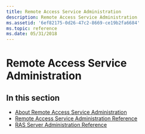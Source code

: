 ```yaml
---
title: Remote Access Service Administration
description: Remote Access Service Administration
ms.assetid: '6ef82175-0d26-47c2-8669-ce19b2fa6684'
ms.topic: reference
ms.date: 05/31/2018
---
```


# Remote Access Service Administration

## In this section

-   [About Remote Access Service Administration](about-remote-access-service-administration.md)
-   [Remote Access Service Administration Reference](remote-access-service-administration-reference.md)
-   [RAS Server Administration Reference](ras-server-administration-reference.md)

 

 




